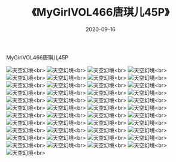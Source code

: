 ﻿---
layout: post
title: 《MyGirlVOL466唐琪儿45P》
date: 2020-09-16
img: http://photo.orgx.cf/性感/2020/MyGirlVOL466唐琪儿45P/000.jpg
tags: [美女,性感,泳衣]
---

MyGirlVOL466唐琪儿45P



![天空幻境](http://photo.orgx.cf/性感/2020/MyGirlVOL466唐琪儿45P/001.jpg''天空幻境'')<br>
![天空幻境](http://photo.orgx.cf/性感/2020/MyGirlVOL466唐琪儿45P/002.jpg''天空幻境'')<br>
![天空幻境](http://photo.orgx.cf/性感/2020/MyGirlVOL466唐琪儿45P/003.jpg''天空幻境'')<br>
![天空幻境](http://photo.orgx.cf/性感/2020/MyGirlVOL466唐琪儿45P/004.jpg''天空幻境'')<br>
![天空幻境](http://photo.orgx.cf/性感/2020/MyGirlVOL466唐琪儿45P/005.jpg''天空幻境'')<br>
![天空幻境](http://photo.orgx.cf/性感/2020/MyGirlVOL466唐琪儿45P/006.jpg''天空幻境'')<br>
![天空幻境](http://photo.orgx.cf/性感/2020/MyGirlVOL466唐琪儿45P/007.jpg''天空幻境'')<br>
![天空幻境](http://photo.orgx.cf/性感/2020/MyGirlVOL466唐琪儿45P/008.jpg''天空幻境'')<br>
![天空幻境](http://photo.orgx.cf/性感/2020/MyGirlVOL466唐琪儿45P/009.jpg''天空幻境'')<br>
![天空幻境](http://photo.orgx.cf/性感/2020/MyGirlVOL466唐琪儿45P/010.jpg''天空幻境'')<br>
![天空幻境](http://photo.orgx.cf/性感/2020/MyGirlVOL466唐琪儿45P/011.jpg''天空幻境'')<br>
![天空幻境](http://photo.orgx.cf/性感/2020/MyGirlVOL466唐琪儿45P/012.jpg''天空幻境'')<br>
![天空幻境](http://photo.orgx.cf/性感/2020/MyGirlVOL466唐琪儿45P/013.jpg''天空幻境'')<br>
![天空幻境](http://photo.orgx.cf/性感/2020/MyGirlVOL466唐琪儿45P/014.jpg''天空幻境'')<br>
![天空幻境](http://photo.orgx.cf/性感/2020/MyGirlVOL466唐琪儿45P/015.jpg''天空幻境'')<br>
![天空幻境](http://photo.orgx.cf/性感/2020/MyGirlVOL466唐琪儿45P/016.jpg''天空幻境'')<br>
![天空幻境](http://photo.orgx.cf/性感/2020/MyGirlVOL466唐琪儿45P/017.jpg''天空幻境'')<br>
![天空幻境](http://photo.orgx.cf/性感/2020/MyGirlVOL466唐琪儿45P/018.jpg''天空幻境'')<br>
![天空幻境](http://photo.orgx.cf/性感/2020/MyGirlVOL466唐琪儿45P/019.jpg''天空幻境'')<br>
![天空幻境](http://photo.orgx.cf/性感/2020/MyGirlVOL466唐琪儿45P/020.jpg''天空幻境'')<br>
![天空幻境](http://photo.orgx.cf/性感/2020/MyGirlVOL466唐琪儿45P/021.jpg''天空幻境'')<br>
![天空幻境](http://photo.orgx.cf/性感/2020/MyGirlVOL466唐琪儿45P/022.jpg''天空幻境'')<br>
![天空幻境](http://photo.orgx.cf/性感/2020/MyGirlVOL466唐琪儿45P/023.jpg''天空幻境'')<br>
![天空幻境](http://photo.orgx.cf/性感/2020/MyGirlVOL466唐琪儿45P/024.jpg''天空幻境'')<br>
![天空幻境](http://photo.orgx.cf/性感/2020/MyGirlVOL466唐琪儿45P/025.jpg''天空幻境'')<br>
![天空幻境](http://photo.orgx.cf/性感/2020/MyGirlVOL466唐琪儿45P/026.jpg''天空幻境'')<br>
![天空幻境](http://photo.orgx.cf/性感/2020/MyGirlVOL466唐琪儿45P/027.jpg''天空幻境'')<br>
![天空幻境](http://photo.orgx.cf/性感/2020/MyGirlVOL466唐琪儿45P/028.jpg''天空幻境'')<br>
![天空幻境](http://photo.orgx.cf/性感/2020/MyGirlVOL466唐琪儿45P/029.jpg''天空幻境'')<br>
![天空幻境](http://photo.orgx.cf/性感/2020/MyGirlVOL466唐琪儿45P/030.jpg''天空幻境'')<br>
![天空幻境](http://photo.orgx.cf/性感/2020/MyGirlVOL466唐琪儿45P/031.jpg''天空幻境'')<br>
![天空幻境](http://photo.orgx.cf/性感/2020/MyGirlVOL466唐琪儿45P/032.jpg''天空幻境'')<br>
![天空幻境](http://photo.orgx.cf/性感/2020/MyGirlVOL466唐琪儿45P/033.jpg''天空幻境'')<br>
![天空幻境](http://photo.orgx.cf/性感/2020/MyGirlVOL466唐琪儿45P/034.jpg''天空幻境'')<br>
![天空幻境](http://photo.orgx.cf/性感/2020/MyGirlVOL466唐琪儿45P/035.jpg''天空幻境'')<br>
![天空幻境](http://photo.orgx.cf/性感/2020/MyGirlVOL466唐琪儿45P/036.jpg''天空幻境'')<br>
![天空幻境](http://photo.orgx.cf/性感/2020/MyGirlVOL466唐琪儿45P/037.jpg''天空幻境'')<br>
![天空幻境](http://photo.orgx.cf/性感/2020/MyGirlVOL466唐琪儿45P/038.jpg''天空幻境'')<br>
![天空幻境](http://photo.orgx.cf/性感/2020/MyGirlVOL466唐琪儿45P/039.jpg''天空幻境'')<br>
![天空幻境](http://photo.orgx.cf/性感/2020/MyGirlVOL466唐琪儿45P/040.jpg''天空幻境'')<br>
![天空幻境](http://photo.orgx.cf/性感/2020/MyGirlVOL466唐琪儿45P/041.jpg''天空幻境'')<br>
![天空幻境](http://photo.orgx.cf/性感/2020/MyGirlVOL466唐琪儿45P/042.jpg''天空幻境'')<br>
![天空幻境](http://photo.orgx.cf/性感/2020/MyGirlVOL466唐琪儿45P/043.jpg''天空幻境'')<br>
![天空幻境](http://photo.orgx.cf/性感/2020/MyGirlVOL466唐琪儿45P/044.jpg''天空幻境'')<br>
![天空幻境](http://photo.orgx.cf/性感/2020/MyGirlVOL466唐琪儿45P/045.jpg''天空幻境'')<br>